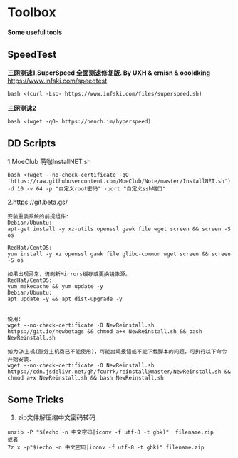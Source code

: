 # Toolbox
**Some useful tools**

## SpeedTest
**三网测速1.SuperSpeed 全面测速修复版. By UXH & ernisn & oooldking**
<https://www.infski.com/speedtest>
```
bash <(curl -Lso- https://www.infski.com/files/superspeed.sh)
```
**三网测速2** 
```
bash <(wget -qO- https://bench.im/hyperspeed)
```

## DD Scripts
1.MoeClub 萌咖InstallNET.sh
```
bash <(wget --no-check-certificate -qO- 'https://raw.githubusercontent.com/MoeClub/Note/master/InstallNET.sh') -d 10 -v 64 -p "自定义root密码" -port "自定义ssh端口"
```
2.https://git.beta.gs/
```
安装重装系统的前提组件:
Debian/Ubuntu:
apt-get install -y xz-utils openssl gawk file wget screen && screen -S os

RedHat/CentOS:
yum install -y xz openssl gawk file glibc-common wget screen && screen -S os

如果出现异常，请刷新Mirrors缓存或更换镜像源。
RedHat/CentOS:
yum makecache && yum update -y
Debian/Ubuntu:
apt update -y && apt dist-upgrade -y


使用:
wget --no-check-certificate -O NewReinstall.sh https://git.io/newbetags && chmod a+x NewReinstall.sh && bash NewReinstall.sh

如为CN主机(部分主机商已不能使用)，可能出现报错或不能下载脚本的问题，可执行以下命令开始安装.
wget --no-check-certificate -O NewReinstall.sh https://cdn.jsdelivr.net/gh/fcurrk/reinstall@master/NewReinstall.sh && chmod a+x NewReinstall.sh && bash NewReinstall.sh
```
## Some Tricks
1. zip文件解压缩中文密码转码
```
unzip -P "$(echo -n 中文密码|iconv -f utf-8 -t gbk)"  filename.zip
或者
7z x -p"$(echo -n 中文密码|iconv -f utf-8 -t gbk)" filename.zip
```
